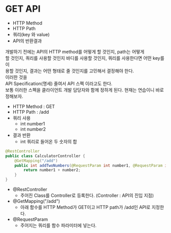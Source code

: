# GET API
- HTTP Method
- HTTP Path
- 쿼리(key 와 value)
- API의 반환결과

개발하기 전에는 API의 HTTP method를 어떻게 할 것인지, path는 어떻게  
할 것인지, 쿼리를 사용할 것인지 바디를 사용할 것인지, 쿼리를 사용한다면 어떤 key를 이  
용할 것인지, 결과는 어떤 형태로 줄 것인지를 고민해서 결정해야 한다.  
이러한 것을  
API Specification(명세) 줄여서 API 스펙 이라고도 한다.  
보통 이러한 스펙을 클라이언트 개발 담당자와 함께 정하게 된다. 현재는 연습이니 바로정해보자.  

- HTTP Method : GET
- HTTP Path : /add
- 쿼리 사용
    - int number1
    - int number2
- 결과 반환
    - int 쿼리로 들어온 두 숫자의 합

```Java
@RestController
public class CalculatorController {
	@GetMapping("/add")
	public int addTwoNumbers(@RequestParam int number1,	@RequestParam int number2){
		return number1 + number2;
	}
}
```

- @RestController
    - 주어진 Class를 Controller로 등록한다. (Controller : API의 진입 지점)
- @GetMapping("/add")
    - 아래 함수를 HTTP Method가 GET이고 HTTP path가 /add인 API로 지정한다.
- @RequestParam
    - 주어지는 쿼리를 함수 파라미터에 넣는다.
